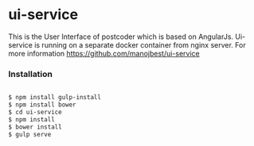 # ui-service

This is the User Interface of postcoder which is based on AngularJs. Ui-service is running on a separate docker container from nginx server. 
For more information https://github.com/manojbest/ui-service


### Installation

```sh

$ npm install gulp-install
$ npm install bower
$ cd ui-service
$ npm install
$ bower install
$ gulp serve